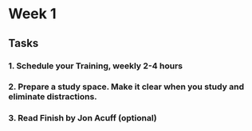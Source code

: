 # Week 1 

## Tasks

### 1. Schedule your Training, weekly 2-4 hours
### 2. Prepare a study space. Make it clear when you study and eliminate distractions.
### 3. Read Finish by Jon Acuff (optional)